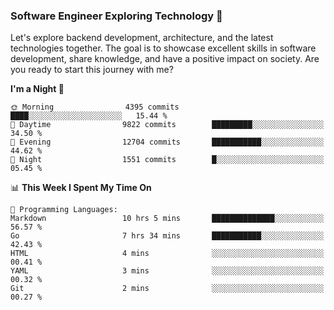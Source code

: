 ### Software Engineer Exploring Technology 🚀 

Let's explore backend development, architecture, and the latest technologies together. The goal is to showcase excellent skills in software development, share knowledge, and have a positive impact on society. Are you ready to start this journey with me?

<!--START_SECTION:waka-->
**I'm a Night 🦉** 

```text
🌞 Morning                4395 commits        ████░░░░░░░░░░░░░░░░░░░░░   15.44 % 
🌆 Daytime                9822 commits        █████████░░░░░░░░░░░░░░░░   34.50 % 
🌃 Evening                12704 commits       ███████████░░░░░░░░░░░░░░   44.62 % 
🌙 Night                  1551 commits        █░░░░░░░░░░░░░░░░░░░░░░░░   05.45 % 
```


📊 **This Week I Spent My Time On** 

```text
💬 Programming Languages: 
Markdown                 10 hrs 5 mins       ██████████████░░░░░░░░░░░   56.57 % 
Go                       7 hrs 34 mins       ███████████░░░░░░░░░░░░░░   42.43 % 
HTML                     4 mins              ░░░░░░░░░░░░░░░░░░░░░░░░░   00.41 % 
YAML                     3 mins              ░░░░░░░░░░░░░░░░░░░░░░░░░   00.32 % 
Git                      2 mins              ░░░░░░░░░░░░░░░░░░░░░░░░░   00.27 % 
```


<!--END_SECTION:waka-->
